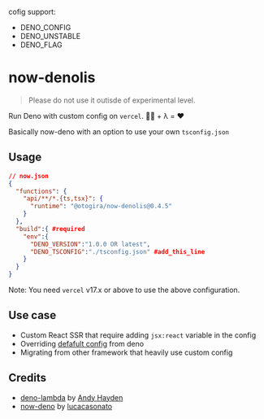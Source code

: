 cofig support:
- DENO_CONFIG
- DENO_UNSTABLE
- DENO_FLAG

# now-denolis
> Please do not use it outisde of experimental level. 

Run Deno with custom config on `vercel`. 🦕🔧 + λ = ❤️

Basically now-deno with an option to use your own `tsconfig.json` 

## Usage

```json
// now.json
{
  "functions": {
    "api/**/*.{ts,tsx}": {
      "runtime": "@otogira/now-denolis@0.4.5"
    }
  },
  "build":{ #required
    "env":{
      "DENO_VERSION":"1.0.0 OR latest",
      "DENO_TSCONFIG":"./tsconfig.json" #add_this_line
    }
  }
}
```

Note: You need `vercel` v17.x or above to use the above configuration.

## Use case
- Custom React SSR that require adding `jsx:react` variable in the config
- Overriding [defafult config](https://deno.land/manual/getting_started/typescript) from deno
- Migrating from other framework that heavily use custom config

## Credits
- [deno-lambda](https://github.com/hayd/deno-lambda) by [Andy Hayden](https://github.com/hayd)
- [now-deno](https://github.com/lucacasonato/now-deno) by [lucacasonato](https://github.com/lucacasonato)